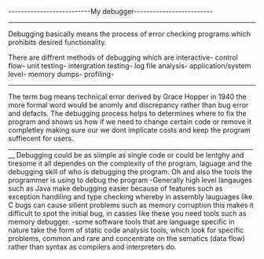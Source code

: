 --------------------------My debugger-------------------------
________________________________________________________________________________
 Debugging basically means the process of error checking programs
 which prohibits desired functionality.

 There are diffrent methods of debugging which are 
	interactive-
	control flow- 
	unit testing-
	intergration testing-
	log file analysis-
	application/system level-
	memory dumps-
	profiling-

________________________________________________________________________________
 The term bug means technical error derived by Grace Hopper in 1940
 the more formal word would be anomly and discrepancy rather than bug 
 error and defacts.
 The debugging process helps to determines where to fix the program and shows
 us how if we need to change certain code or remove it completley making sure
 our we dont implicate costs and keep the program suffiecent for users.
________________________________________________________________________________ Debugging could be as siimple as single code or could be lentghy and tiresome
 it all dependes on the complexity of the program, laguage and the debugging
 skill of who is debugging the program. Oh and also the tools the programmer
 is using to debug the program 
-Generally high level langauges such as Java make debugging easier because of 
 features such as exception handiling and type checking whereby in assembly 
 lauguages like C bugs can cause silient problems such as memory corruption 
 this makes it difficult to spot the initial bug, in casses like these you need
 tools such as memory debugger.
-some software tools that are language specific in nature take the form of 
 static code analysis tools, which look for specific problems, common and rare
 and concentrate on the sematics (data flow) rather than syntax as compilers and interpreters do.

